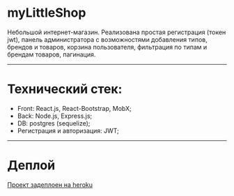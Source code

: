 # myLittleShop
Небольшой интернет-магазин.
Реализована простая регистрация (токен jwt), панель администратора с возможностями добавления типов, брендов и товаров, корзина пользователя, фильтрация по типам и брендам товаров, пагинация. 
____

# Технический стек:
- Front: React.js, React-Bootstrap, MobX;
- Back: Node.js, Express.js;
- DB: postgres (sequelize);
- Регистрация и авторизация: JWT;
____

# Деплой
[Проект задеплоен на heroku](https://my-little-pet-shop.herokuapp.com/ "myLittleShop")
